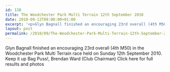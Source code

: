 ```yaml
---
id: 138
title: The Woodchester Park Multi Terrain 12th September 2010
date: 2010-09-12T09:00:00+01:00
excerpt: '<p>Glyn Bagnall finished an encouraging 23rd overall (4th M50) in the Woodchester Park Multi Terrain race held on Sunday 12th September 2010. Keep it up Bag Puss!, Brendan Ward (Club Chairman) Click here for full results and photos</p>'
layout: post
permalink: /2010/09/The-Woodchester-Park-Multi-Terrain-12th-September-2010/
---
```

Glyn Bagnall finished an encouraging 23rd overall (4th M50) in the Woodchester Park Multi Terrain race held on Sunday 12th September 2010. Keep it up Bag Puss!, Brendan Ward (Club Chairman) Click here for full results and photos